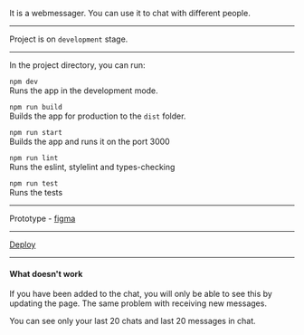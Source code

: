 It is a webmessager. You can use it to chat with different people.

---

Project is on `development` stage.

---

In the project directory, you can run:

`npm dev`  
Runs the app in the development mode.

`npm run build`  
Builds the app for production to the `dist` folder.

`npm run start`  
Builds the app and runs it on the port 3000

`npm run lint`  
Runs the eslint, stylelint and types-checking

`npm run test`  
Runs the tests

---

Prototype - [figma](<https://www.figma.com/file/oQ3kyUDR4I6AhTo28O2TUq/chat-(Community)?type=design&node-id=3%3A570&mode=design&t=XPxmtvdhzisHF4EZ-1>)

---

[Deploy](https://deploy--radiant-maamoul-3b0646.netlify.app/)

---

#### What doesn't work

If you have been added to the chat, you will only be able to see this by updating the page. The same problem with receiving new messages.

You can see only your last 20 chats and last 20 messages in chat.
